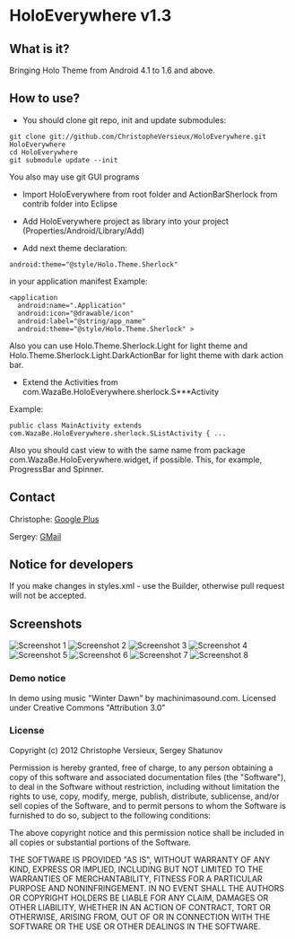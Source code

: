 # HoloEverywhere v1.3
## What is it?
Bringing Holo Theme from Android 4.1 to 1.6 and above.
## How to use?

* You should clone git repo, init and update submodules:

```
git clone git://github.com/ChristopheVersieux/HoloEverywhere.git HoloEverywhere
cd HoloEverywhere
git submodule update --init
```

You also may use git GUI programs
* Import HoloEverywhere from root folder and ActionBarSherlock from contrib folder into Eclipse

* Add HoloEverywhere project as library into your project (Properties/Android/Library/Add)

* Add next theme declaration:

```
android:theme="@style/Holo.Theme.Sherlock"
```

in your application manifest
Example:

```
<application
  android:name=".Application"
  android:icon="@drawable/icon"
  android:label="@string/app_name"
  android:theme="@style/Holo.Theme.Sherlock" >
```

Also you can use Holo.Theme.Sherlock.Light for light theme and Holo.Theme.Sherlock.Light.DarkActionBar for light theme with dark action bar.

* Extend the Activities from com.WazaBe.HoloEverywhere.sherlock.S***Activity

Example:

```
public class MainActivity extends com.WazaBe.HoloEverywhere.sherlock.SListActivity { ...
```
Also you should cast view to with the same name from package com.WazaBe.HoloEverywhere.widget, if possible. This, for example, ProgressBar and Spinner.

## Contact
Christophe: [Google Plus](https://plus.google.com/108315424589085456181/posts "Google Plus")

Sergey: [GMail](mailto:prototypegamez@gmail.com "Send email to Sergey")

## Notice for developers
If you make changes in styles.xml - use the Builder, otherwise pull request will not be accepted.

## Screenshots
![Screenshot 1](https://raw.github.com/ChristopheVersieux/HoloEverywhere/master/website/screen1.png "Screenshot 1")
![Screenshot 2](https://raw.github.com/ChristopheVersieux/HoloEverywhere/master/website/screen2.png "Screenshot 2")
![Screenshot 3](https://raw.github.com/ChristopheVersieux/HoloEverywhere/master/website/screen3.png "Screenshot 3")
![Screenshot 4](https://raw.github.com/ChristopheVersieux/HoloEverywhere/master/website/screen4.png "Screenshot 4")
![Screenshot 5](https://raw.github.com/ChristopheVersieux/HoloEverywhere/master/website/screen5.png "Screenshot 5")
![Screenshot 6](https://raw.github.com/ChristopheVersieux/HoloEverywhere/master/website/screen6.png "Screenshot 6")
![Screenshot 7](https://raw.github.com/ChristopheVersieux/HoloEverywhere/master/website/screen7.png "Screenshot 7")
![Screenshot 8](https://raw.github.com/ChristopheVersieux/HoloEverywhere/master/website/screen8.png "Screenshot 8")

### Demo notice
In demo using music "Winter Dawn" by machinimasound.com. Licensed under Creative Commons "Attribution 3.0"

### License

Copyright (c) 2012 Christophe Versieux, Sergey Shatunov

Permission is hereby granted, free of charge, to any person obtaining a copy of this software and associated documentation files (the "Software"), to deal in the Software without restriction, including without limitation the rights to use, copy, modify, merge, publish, distribute, sublicense, and/or sell copies of the Software, and to permit persons to whom the Software is furnished to do so, subject to the following conditions:

The above copyright notice and this permission notice shall be included in all copies or substantial portions of the Software.

THE SOFTWARE IS PROVIDED "AS IS", WITHOUT WARRANTY OF ANY KIND, EXPRESS OR IMPLIED, INCLUDING BUT NOT LIMITED TO THE WARRANTIES OF MERCHANTABILITY, FITNESS FOR A PARTICULAR PURPOSE AND NONINFRINGEMENT. IN NO EVENT SHALL THE AUTHORS OR COPYRIGHT HOLDERS BE LIABLE FOR ANY CLAIM, DAMAGES OR OTHER LIABILITY, WHETHER IN AN ACTION OF CONTRACT, TORT OR OTHERWISE, ARISING FROM, OUT OF OR IN CONNECTION WITH THE SOFTWARE OR THE USE OR OTHER DEALINGS IN THE SOFTWARE.
